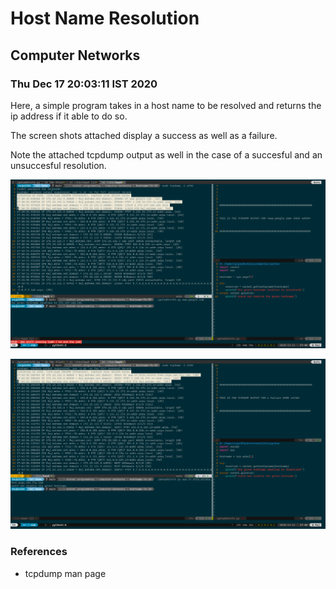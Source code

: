# Host Name Resolution

## Computer Networks

### Thu Dec 17 20:03:11 IST 2020

Here, a simple program takes in a host name to be resolved and returns the ip address if it able to do so.

The screen shots attached display a success as well as a failure.

Note the attached tcpdump output as well in the case of a succesful and an unsuccesful resolution.

![](dns_success.png)

![](dns_failure.png)


### References

 - tcpdump man page
